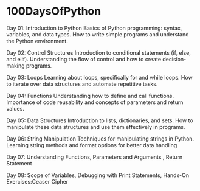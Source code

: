 # 100DaysOfPython

Day 01: Introduction to Python
Basics of Python programming: syntax, variables, and data types.
How to write simple programs and understand the Python environment.

Day 02: Control Structures
Introduction to conditional statements (if, else, and elif).
Understanding the flow of control and how to create decision-making programs.

Day 03: Loops
Learning about loops, specifically for and while loops.
How to iterate over data structures and automate repetitive tasks.

Day 04: Functions
Understanding how to define and call functions.
Importance of code reusability and concepts of parameters and return values.

Day 05: Data Structures
Introduction to lists, dictionaries, and sets.
How to manipulate these data structures and use them effectively in programs.

Day 06: String Manipulation
Techniques for manipulating strings in Python.
Learning string methods and format options for better data handling.

Day 07:
Understanding Functions, Parameters and Arguments , Return Statement

Day 08:
Scope of Variables, Debugging with Print Statements, Hands-On Exercises:Ceaser Cipher

